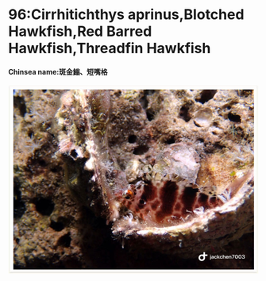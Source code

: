 # 96:Cirrhitichthys aprinus,Blotched Hawkfish,Red Barred Hawkfish,Threadfin Hawkfish

#### Chinsea name:斑金䱵、短嘴格

![](../../.gitbook/assets/cirrhitichthys-aprinus.jpg)

